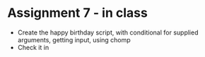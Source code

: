 # Assignment 7 - in class
* Create the happy birthday script, with conditional for supplied arguments, getting input, using chomp
* Check it in
